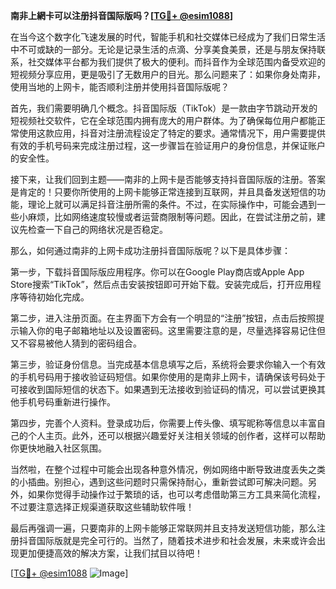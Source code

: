 **南非上網卡可以注册抖音国际版吗？[[TG💪+ @esim1088](https://t.me/s/esim1088)]**

在当今这个数字化飞速发展的时代，智能手机和社交媒体已经成为了我们日常生活中不可或缺的一部分。无论是记录生活的点滴、分享美食美景，还是与朋友保持联系，社交媒体平台都为我们提供了极大的便利。而抖音作为全球范围内备受欢迎的短视频分享应用，更是吸引了无数用户的目光。那么问题来了：如果你身处南非，使用当地的上网卡，能否顺利注册并使用抖音国际版呢？

首先，我们需要明确几个概念。抖音国际版（TikTok）是一款由字节跳动开发的短视频社交软件，它在全球范围内拥有庞大的用户群体。为了确保每位用户都能正常使用这款应用，抖音对注册流程设定了特定的要求。通常情况下，用户需要提供有效的手机号码来完成注册过程，这一步骤旨在验证用户的身份信息，并保证账户的安全性。

接下来，让我们回到主题——南非的上网卡是否能够支持抖音国际版的注册。答案是肯定的！只要你所使用的上网卡能够正常连接到互联网，并且具备发送短信的功能，理论上就可以满足抖音注册所需的条件。不过，在实际操作中，可能会遇到一些小麻烦，比如网络速度较慢或者运营商限制等问题。因此，在尝试注册之前，建议先检查一下自己的网络状况是否稳定。

那么，如何通过南非的上网卡成功注册抖音国际版呢？以下是具体步骤：

第一步，下载抖音国际版应用程序。你可以在Google Play商店或Apple App Store搜索“TikTok”，然后点击安装按钮即可开始下载。安装完成后，打开应用程序等待初始化完成。

第二步，进入注册页面。在主界面下方会有一个明显的“注册”按钮，点击后按照提示输入你的电子邮箱地址以及设置密码。这里需要注意的是，尽量选择容易记住但又不容易被他人猜到的密码组合。

第三步，验证身份信息。当完成基本信息填写之后，系统将会要求你输入一个有效的手机号码用于接收验证码短信。如果你使用的是南非上网卡，请确保该号码处于可接收到国际短信的状态下。如果遇到无法接收到验证码的情况，可以尝试更换其他手机号码重新进行操作。

第四步，完善个人资料。登录成功后，你需要上传头像、填写昵称等信息以丰富自己的个人主页。此外，还可以根据兴趣爱好关注相关领域的创作者，这样可以帮助你更快地融入社区氛围。

当然啦，在整个过程中可能会出现各种意外情况，例如网络中断导致进度丢失之类的小插曲。别担心，遇到这些问题时只需保持耐心，重新尝试即可解决问题。另外，如果你觉得手动操作过于繁琐的话，也可以考虑借助第三方工具来简化流程，不过要注意选择正规渠道获取这些辅助软件哦！

最后再强调一遍，只要南非的上网卡能够正常联网并且支持发送短信功能，那么注册抖音国际版就是完全可行的。当然了，随着技术进步和社会发展，未来或许会出现更加便捷高效的解决方案，让我们拭目以待吧！

[[TG💪+ @esim1088](https://t.me/s/esim1088) ![Image](https://i.postimg.cc/4NQfJmqS/Snipaste-2025-05-13-00-14-12.png)]